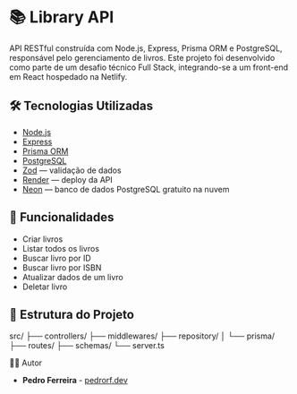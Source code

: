 # 📚 Library API

API RESTful construída com Node.js, Express, Prisma ORM e PostgreSQL, responsável pelo gerenciamento de livros. Este projeto foi desenvolvido como parte de um desafio técnico Full Stack, integrando-se a um front-end em React hospedado na Netlify.

## 🛠️ Tecnologias Utilizadas

- [Node.js](https://nodejs.org/)
- [Express](https://expressjs.com/)
- [Prisma ORM](https://www.prisma.io/)
- [PostgreSQL](https://www.postgresql.org/)
- [Zod](https://zod.dev/) — validação de dados
- [Render](https://render.com/) — deploy da API
- [Neon](https://neon.tech/) — banco de dados PostgreSQL gratuito na nuvem

## 🚀 Funcionalidades

- Criar livros
- Listar todos os livros
- Buscar livro por ID
- Buscar livro por ISBN
- Atualizar dados de um livro
- Deletar livro

## 🧱 Estrutura do Projeto

src/
├── controllers/
├── middlewares/
├── repository/
│ └── prisma/
├── routes/
├── schemas/
└── server.ts

👨‍💻 Autor
* **Pedro Ferreira** - [pedrorf.dev](https://github.com/pedrorfdev)
